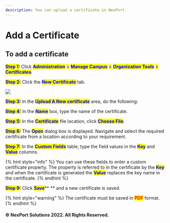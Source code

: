 ```yaml
---
description: You can upload a certificate in NexPort.
---
```


# Add a Certificate

## **To add a certificate**

<mark style="color:blue;">**Step 1:**</mark>  Click <mark style="color:blue;">**Administration**</mark> <mark style="color:blue;"></mark><mark style="color:blue;">></mark> <mark style="color:blue;"></mark><mark style="color:blue;">**Manage Campus**</mark> <mark style="color:blue;"></mark><mark style="color:blue;">></mark> <mark style="color:blue;"></mark><mark style="color:blue;">**Organization Tools**</mark> <mark style="color:blue;"></mark><mark style="color:blue;">></mark> <mark style="color:blue;"></mark><mark style="color:blue;">**Certificates**</mark>.

<mark style="color:blue;">**Step 2:**</mark>  Click the <mark style="color:blue;">**New Certificate**</mark> tab.

![](https://www.nexportcampus.com/Content/Guides/aweb/Content/Resources/Images/OT\_Certificates/Certificates\_550x191.png)

<mark style="color:blue;">**Step 3:**</mark>  In the <mark style="color:blue;">**Upload A New certificate**</mark> area, do the following:

<mark style="color:blue;">**Step 4:**</mark>  In the <mark style="color:blue;">**Name**</mark> box, type the name of the certificate.

<mark style="color:blue;">**Step 5:**</mark>  In the <mark style="color:blue;">**Certificate**</mark> file location, click <mark style="color:blue;">**Choose File**</mark>.

<mark style="color:blue;">**Step 6:**</mark>  The <mark style="color:blue;">**Open**</mark> dialog box is displayed. Navigate and select the required certificate from a location according to your requirement.

<mark style="color:blue;">**Step 7:**</mark>  In the <mark style="color:blue;">**Custom Fields**</mark> table, type the field values in the <mark style="color:blue;">**Key**</mark> and <mark style="color:blue;">**Value**</mark> columns.

{% hint style="info" %}
You can use these fields to enter a custom certificate property. The property is referred to in the certificate by the <mark style="color:blue;">**Key**</mark> and when the certificate is generated the <mark style="color:blue;">**Value**</mark> replaces the key name in the certificate.
{% endhint %}

<mark style="color:blue;">**Step 9:**</mark>  Click <mark style="color:blue;">**Save**</mark>** ** and a new certificate is saved.

{% hint style="warning" %}
The certificate must be saved in <mark style="color:red;">**PDF**</mark> format.
{% endhint %}

#### &#x20;© NexPort Solutions 2022. All Rights Reserved.
